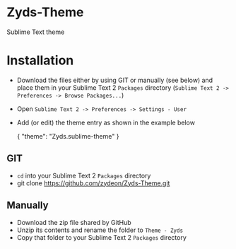Zyds-Theme
==========

Sublime Text theme

# Installation

* Download the files either by using GIT or manually (see below) and place them in your Sublime Text 2 `Packages` directory (`Sublime Text 2 -> Preferences -> Browse Packages...`)

* Open `Sublime Text 2 -> Preferences -> Settings - User`
* Add (or edit) the theme entry as shown in the example below

	{
		"theme": "Zyds.sublime-theme"
	}

## GIT

* `cd` into your Sublime Text 2 `Packages` directory
* 	git clone https://github.com/zydeon/Zyds-Theme.git

## Manually
* Download the zip file shared by GitHub
* Unzip its contents and rename the folder to `Theme - Zyds`
* Copy that folder to your Sublime Text 2 `Packages` directory

